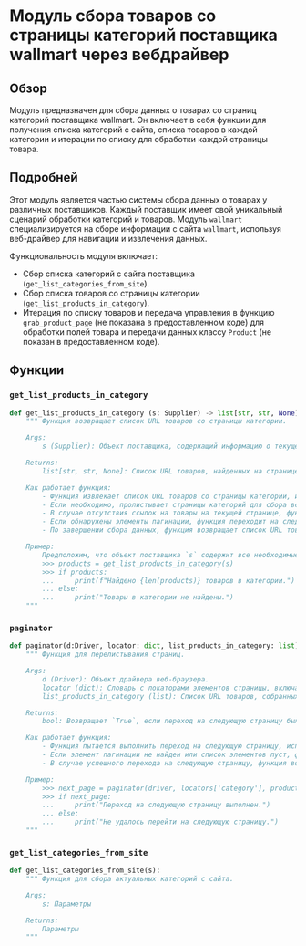 # Модуль сбора товаров со страницы категорий поставщика wallmart через вебдрайвер

## Обзор

Модуль предназначен для сбора данных о товарах со страниц категорий поставщика wallmart. Он включает в себя функции для получения списка категорий с сайта, списка товаров в каждой категории и итерации по списку для обработки каждой страницы товара.

## Подробней

Этот модуль является частью системы сбора данных о товарах у различных поставщиков. Каждый поставщик имеет свой уникальный сценарий обработки категорий и товаров. Модуль `wallmart` специализируется на сборе информации с сайта `wallmart`, используя веб-драйвер для навигации и извлечения данных.

Функциональность модуля включает:

- Сбор списка категорий с сайта поставщика (`get_list_categories_from_site`).
- Сбор списка товаров со страницы категории (`get_list_products_in_category`).
- Итерация по списку товаров и передача управления в функцию `grab_product_page` (не показана в предоставленном коде) для обработки полей товара и передачи данных классу `Product` (не показан в предоставленном коде).

## Функции

### `get_list_products_in_category`

```python
def get_list_products_in_category (s: Supplier) -> list[str, str, None]:
    """ Функция возвращает список URL товаров со страницы категории.

    Args:
        s (Supplier): Объект поставщика, содержащий информацию о текущем сценарии, локаторы элементов страницы и драйвер веб-браузера.

    Returns:
        list[str, str, None]: Список URL товаров, найденных на странице категории. Возвращает пустой список, если товары не найдены.

    Как работает функция:
        - Функция извлекает список URL товаров со страницы категории, используя локаторы, определенные в объекте поставщика.
        - Если необходимо, пролистывает страницы категорий для сбора всех товаров.
        - В случае отсутствия ссылок на товары на текущей странице, функция записывает предупреждение в лог.
        - Если обнаружены элементы пагинации, функция переходит на следующую страницу и добавляет новые ссылки на товары в общий список.
        - По завершении сбора данных, функция возвращает список URL товаров.

    Пример:
        Предположим, что объект поставщика `s` содержит все необходимые настройки и локаторы.
        >>> products = get_list_products_in_category(s)
        >>> if products:
        ...     print(f"Найдено {len(products)} товаров в категории.")
        ... else:
        ...     print("Товары в категории не найдены.")
    """
```

### `paginator`

```python
def paginator(d:Driver, locator: dict, list_products_in_category: list):
    """ Функция для перелистывания страниц.

    Args:
        d (Driver): Объект драйвера веб-браузера.
        locator (dict): Словарь с локаторами элементов страницы, включая элементы пагинации.
        list_products_in_category (list): Список URL товаров, собранных на предыдущих страницах категории.

    Returns:
        bool: Возвращает `True`, если переход на следующую страницу был успешен. В противном случае возвращает `None`.

    Как работает функция:
        - Функция пытается выполнить переход на следующую страницу, используя локатор кнопки пагинации "<-" (назад).
        - Если элемент пагинации не найден или список элементов пуст, функция возвращает `None`.
        - В случае успешного перехода на следующую страницу, функция возвращает `True`.

    Пример:
        >>> next_page = paginator(driver, locators['category'], products)
        >>> if next_page:
        ...     print("Переход на следующую страницу выполнен.")
        ... else:
        ...     print("Не удалось перейти на следующую страницу.")
    """
```

### `get_list_categories_from_site`

```python
def get_list_categories_from_site(s):
    """ Функция для сбора актуальных категорий с сайта.

    Args:
        s: Параметры

    Returns:
        Параметры
    """